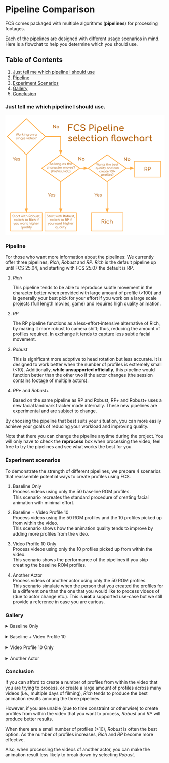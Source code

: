 # Pipeline Comparison
FCS comes packaged with multiple algorithms (**pipelines**) for processing footages. 

Each of the pipelines are designed with different usage scenarios in mind. Here is a flowchat to help you determine which you should use. 

## Table of Contents

1. [Just tell me which pipeline I should use](#just-tell-me-which-pipeline-i-should-use)
2. [Pipeline](#pipeline)
3. [Experiment Scenarios](#experiment-scenarios)
4. [Gallery](#gallery)
5. [Conclusion](#conclusion)
### Just tell me which pipeline I should use.
![](../assets/benchmark_pipeline.svg)

<!-- https://docs.google.com/presentation/d/1G5nimISmlF6UtnMI47KA63R9ldipeWlUf_yNKQ12EC4/edit?usp=sharing -->

### Pipeline
For those who want more information about the pipelines:
We currently offer three pipelines, _Rich_, _Robust_ and _RP_. _Rich_ is the default pipeline up until FCS 25.04, and starting with FCS 25.07 the default is RP. 

1. _Rich_

    This pipeline tends to be able to reproduce subtle movement in the character better when provided with large amount of profile (>100) and is generally your best pick for your effort if you work on a large scale projects (full length movies, game) and requires high quality animation. 

3. _RP_

    The RP pipeline functions as a less-effort-intensive alternative of Rich, by making it more robust to camera shift; thus, reducing the amount of profiles required. In exchange it tends to capture less subtle facial movement. 

2. _Robust_
    
    This is significant more adoptive to head rotation but less accurate. It is designed to work better when the number of profiles is extremely small (<10). Additionally, **while unsupported officially**, this pipeline would function better than the other two if the actor changes (the session contains footage of multiple actors).

3. _RP+_ and _Robust+_
   
    Based on the same pipeline as RP and Robust, RP+ and Robust+ uses a new facial landmark tracker made internally. These new pipelines are experimental and are subject to change.


By choosing the pipeline that best suits your situation, you can more easily achieve your goals of reducing your workload and improving quality.

Note that there you can change the pipeline anytime during the project. You will only have to check the **reprocess** box when processing the video, feel free to try the pipelines and see what works the best for you. 


<!-- If our tracking is not working as well as it does, even though a large number of profiles are retargeted, changing the processing pipeline may improve the tracking results. This measure is effective for videos captured in a different environment than the profiles, and for videos of the long period capture that HMC is repeatedly attached and detached. \
(Still the most effective way to improve the animation quality of a particular video is to add more profiles from within the video itself.) -->


### Experiment scenarios
To demonstrate the strength of different pipelines, we prepare 4 scenarios that reassemble potential ways to create profiles using FCS. 


1. Baseline Only \
    Process videos using only the 50 baseline ROM profiles. \
    This scenario recreates the standard procedure of creating facial animation with minimal effort. 

2. Baseline + Video Profile 10 \
    Process videos using the 50 ROM profiles and the 10 profiles picked up from within the video.  \
    This scenario shows how the animation quality tends to improve by adding more profiles from the video. 

3. Video Profile 10 Only \
    Process videos using only the 10 profiles picked up from within the video. \
    This scenario shows the performance of the pipelines if you skip creating the baseline ROM profiles. 

4. Another Actor \
    Process videos of another actor using only the 50 ROM profiles. \
    This scenario simulate when the person that you created the profiles for is a different one than the one that you would like to process videos of (due to actor change etc.). This is **not** a supported use-case but we still provide a reference in case you are curious. 



### Gallery
<details>
  <summary >Baseline Only</summary>

<!--
| Performance Video | Rich | Robust | RP | RPP | RobustP |
| --------- | --------- | --------- | --------- | --------- | --------- |
| <video height="300" controls><source src="https://github.com/ZukunFCS/artifacts/raw/refs/heads/master/benchmarks/common/pipeline_comparison_set/down_normal_t01.mp4" type="video/mp4"></video> |<video height="300" controls><source src="https://github.com/ZukunFCS/artifacts/raw/refs/heads/master/benchmarks/pipeline_comparison/25.10/baseline/Rich/down_normal_t01.mp4" type="video/mp4"></video> |<video height="300" controls><source src="https://github.com/ZukunFCS/artifacts/raw/refs/heads/master/benchmarks/pipeline_comparison/25.10/baseline/Robust/down_normal_t01.mp4" type="video/mp4"></video> |<video height="300" controls><source src="https://github.com/ZukunFCS/artifacts/raw/refs/heads/master/benchmarks/pipeline_comparison/25.10/baseline/RP/down_normal_t01.mp4" type="video/mp4"></video> |<video height="300" controls><source src="https://github.com/ZukunFCS/artifacts/raw/refs/heads/master/benchmarks/pipeline_comparison/25.10/baseline/RPP/down_normal_t01.mp4" type="video/mp4"></video> |<video height="300" controls><source src="https://github.com/ZukunFCS/artifacts/raw/refs/heads/master/benchmarks/pipeline_comparison/25.10/baseline/RobustP/down_normal_t01.mp4" type="video/mp4"></video> |
| <video height="300" controls><source src="https://github.com/ZukunFCS/artifacts/raw/refs/heads/master/benchmarks/common/pipeline_comparison_set/Video_45_t01.mp4" type="video/mp4"></video> |<video height="300" controls><source src="https://github.com/ZukunFCS/artifacts/raw/refs/heads/master/benchmarks/pipeline_comparison/25.10/baseline/Rich/Video_45_t01.mp4" type="video/mp4"></video> |<video height="300" controls><source src="https://github.com/ZukunFCS/artifacts/raw/refs/heads/master/benchmarks/pipeline_comparison/25.10/baseline/Robust/Video_45_t01.mp4" type="video/mp4"></video> |<video height="300" controls><source src="https://github.com/ZukunFCS/artifacts/raw/refs/heads/master/benchmarks/pipeline_comparison/25.10/baseline/RP/Video_45_t01.mp4" type="video/mp4"></video> |<video height="300" controls><source src="https://github.com/ZukunFCS/artifacts/raw/refs/heads/master/benchmarks/pipeline_comparison/25.10/baseline/RPP/Video_45_t01.mp4" type="video/mp4"></video> |<video height="300" controls><source src="https://github.com/ZukunFCS/artifacts/raw/refs/heads/master/benchmarks/pipeline_comparison/25.10/baseline/RobustP/Video_45_t01.mp4" type="video/mp4"></video> |
| <video height="300" controls><source src="https://github.com/ZukunFCS/artifacts/raw/refs/heads/master/benchmarks/common/pipeline_comparison_set/Video_facepaint_normal_t01.mp4" type="video/mp4"></video> |<video height="300" controls><source src="https://github.com/ZukunFCS/artifacts/raw/refs/heads/master/benchmarks/pipeline_comparison/25.10/baseline/Rich/Video_facepaint_normal_t01.mp4" type="video/mp4"></video> |<video height="300" controls><source src="https://github.com/ZukunFCS/artifacts/raw/refs/heads/master/benchmarks/pipeline_comparison/25.10/baseline/Robust/Video_facepaint_normal_t01.mp4" type="video/mp4"></video> |<video height="300" controls><source src="https://github.com/ZukunFCS/artifacts/raw/refs/heads/master/benchmarks/pipeline_comparison/25.10/baseline/RP/Video_facepaint_normal_t01.mp4" type="video/mp4"></video> |<video height="300" controls><source src="https://github.com/ZukunFCS/artifacts/raw/refs/heads/master/benchmarks/pipeline_comparison/25.10/baseline/RPP/Video_facepaint_normal_t01.mp4" type="video/mp4"></video> |<video height="300" controls><source src="https://github.com/ZukunFCS/artifacts/raw/refs/heads/master/benchmarks/pipeline_comparison/25.10/baseline/RobustP/Video_facepaint_normal_t01.mp4" type="video/mp4"></video> |
-->

| 5 Pipeline Comparison Video |
| --------- |
| <video height="300" controls><source src="https://github.com/ZukunFCS/artifacts/raw/refs/heads/master/benchmarks/pipeline_comparison/25.10/baseline/Merged_videos/ITA_Corpus_No04_Normal_Nagaki_t01__ROM_50_Video_00_LQ.mp4" type="video/mp4"></video> |
| <video height="300" controls><source src="https://github.com/ZukunFCS/artifacts/raw/refs/heads/master/benchmarks/pipeline_comparison/25.10/baseline/Merged_videos/HMC_Side_Nagaki_t01__ROM_50_Video_00_LQ.mp4" type="video/mp4"></video> |

</details>
<br>
<details>
  <summary >Baseline + Video Profile 10</summary>

<!--
| Performance Video | Rich | Robust | RP | RPP | RobustP |
| --------- | --------- | --------- | --------- | --------- | --------- |
| <video height="300" controls><source src="https://github.com/ZukunFCS/artifacts/raw/refs/heads/master/benchmarks/common/pipeline_comparison_set/down_normal_t01.mp4" type="video/mp4"></video> |<video height="300" controls><source src="https://github.com/ZukunFCS/artifacts/raw/refs/heads/master/benchmarks/pipeline_comparison/25.10/rom_plus_10/Rich/down_normal_t01.mp4" type="video/mp4"></video> |<video height="300" controls><source src="https://github.com/ZukunFCS/artifacts/raw/refs/heads/master/benchmarks/pipeline_comparison/25.10/rom_plus_10/Robust/down_normal_t01.mp4" type="video/mp4"></video> |<video height="300" controls><source src="https://github.com/ZukunFCS/artifacts/raw/refs/heads/master/benchmarks/pipeline_comparison/25.10/rom_plus_10/RP/down_normal_t01.mp4" type="video/mp4"></video> |<video height="300" controls><source src="https://github.com/ZukunFCS/artifacts/raw/refs/heads/master/benchmarks/pipeline_comparison/25.10/rom_plus_10/RPP/down_normal_t01.mp4" type="video/mp4"></video> |<video height="300" controls><source src="https://github.com/ZukunFCS/artifacts/raw/refs/heads/master/benchmarks/pipeline_comparison/25.10/rom_plus_10/RobustP/down_normal_t01.mp4" type="video/mp4"></video> |
| <video height="300" controls><source src="https://github.com/ZukunFCS/artifacts/raw/refs/heads/master/benchmarks/common/pipeline_comparison_set/Video_45_t01.mp4" type="video/mp4"></video> |<video height="300" controls><source src="https://github.com/ZukunFCS/artifacts/raw/refs/heads/master/benchmarks/pipeline_comparison/25.10/rom_plus_10/Rich/Video_45_t01.mp4" type="video/mp4"></video> |<video height="300" controls><source src="https://github.com/ZukunFCS/artifacts/raw/refs/heads/master/benchmarks/pipeline_comparison/25.10/rom_plus_10/Robust/Video_45_t01.mp4" type="video/mp4"></video> |<video height="300" controls><source src="https://github.com/ZukunFCS/artifacts/raw/refs/heads/master/benchmarks/pipeline_comparison/25.10/rom_plus_10/RP/Video_45_t01.mp4" type="video/mp4"></video> |<video height="300" controls><source src="https://github.com/ZukunFCS/artifacts/raw/refs/heads/master/benchmarks/pipeline_comparison/25.10/rom_plus_10/RPP/Video_45_t01.mp4" type="video/mp4"></video> |<video height="300" controls><source src="https://github.com/ZukunFCS/artifacts/raw/refs/heads/master/benchmarks/pipeline_comparison/25.10/rom_plus_10/RobustP/Video_45_t01.mp4" type="video/mp4"></video> |  
| <video height="300" controls><source src="https://github.com/ZukunFCS/artifacts/raw/refs/heads/master/benchmarks/common/pipeline_comparison_set/Video_facepaint_normal_t01.mp4" type="video/mp4"></video> |<video height="300" controls><source src="https://github.com/ZukunFCS/artifacts/raw/refs/heads/master/benchmarks/pipeline_comparison/25.10/rom_plus_10/Rich/Video_facepaint_normal_t01.mp4" type="video/mp4"></video> |<video height="300" controls><source src="https://github.com/ZukunFCS/artifacts/raw/refs/heads/master/benchmarks/pipeline_comparison/25.10/rom_plus_10/Robust/Video_facepaint_normal_t01.mp4" type="video/mp4"></video> |<video height="300" controls><source src="https://github.com/ZukunFCS/artifacts/raw/refs/heads/master/benchmarks/pipeline_comparison/25.10/rom_plus_10/RP/Video_facepaint_normal_t01.mp4" type="video/mp4"></video> |<video height="300" controls><source src="https://github.com/ZukunFCS/artifacts/raw/refs/heads/master/benchmarks/pipeline_comparison/25.10/rom_plus_10/RPP/Video_facepaint_normal_t01.mp4" type="video/mp4"></video> |<video height="300" controls><source src="https://github.com/ZukunFCS/artifacts/raw/refs/heads/master/benchmarks/pipeline_comparison/25.10/rom_plus_10/RobustP/Video_facepaint_normal_t01.mp4" type="video/mp4"></video> |
-->

| 5 Pipeline Comparison Video |
| --------- |
| <video height="300" controls><source src="https://github.com/ZukunFCS/artifacts/raw/refs/heads/master/benchmarks/pipeline_comparison/25.10/rom_plus_10/Merged_videos/ITA_Corpus_No04_Normal_Nagaki_t01__ROM_50_Video_10_LQ.mp4" type="video/mp4"></video> |
| <video height="300" controls><source src="https://github.com/ZukunFCS/artifacts/raw/refs/heads/master/benchmarks/pipeline_comparison/25.10/rom_plus_10/Merged_videos/HMC_Side_Nagaki_t01__ROM_50_Video_10_LQ.mp4" type="video/mp4"></video> |

</details>
<br>
<details>
  <summary >Video Profile 10 Only</summary>

<!--
| Performace Video | Rich | Robust | RP | RPP | RobustP |
| --------- | --------- | --------- | --------- | --------- | --------- |
| <video height="300" controls><source src="https://github.com/ZukunFCS/artifacts/raw/refs/heads/master/benchmarks/common/pipeline_comparison_set/down_normal_t01.mp4" type="video/mp4"></video> |<video height="300" controls><source src="https://github.com/ZukunFCS/artifacts/raw/refs/heads/master/benchmarks/pipeline_comparison/25.10/only_video_10/Rich/down_normal_t01.mp4" type="video/mp4"></video> |<video height="300" controls><source src="https://github.com/ZukunFCS/artifacts/raw/refs/heads/master/benchmarks/pipeline_comparison/25.10/only_video_10/Robust/down_normal_t01.mp4" type="video/mp4"></video> |<video height="300" controls><source src="https://github.com/ZukunFCS/artifacts/raw/refs/heads/master/benchmarks/pipeline_comparison/25.10/only_video_10/RP/down_normal_t01.mp4" type="video/mp4"></video> |<video height="300" controls><source src="https://github.com/ZukunFCS/artifacts/raw/refs/heads/master/benchmarks/pipeline_comparison/25.10/only_video_10/RPP/down_normal_t01.mp4" type="video/mp4"></video> |<video height="300" controls><source src="https://github.com/ZukunFCS/artifacts/raw/refs/heads/master/benchmarks/pipeline_comparison/25.10/only_video_10/RobustP/down_normal_t01.mp4" type="video/mp4"></video> |
| <video height="300" controls><source src="https://github.com/ZukunFCS/artifacts/raw/refs/heads/master/benchmarks/common/pipeline_comparison_set/Video_45_t01.mp4" type="video/mp4"></video> |<video height="300" controls><source src="https://github.com/ZukunFCS/artifacts/raw/refs/heads/master/benchmarks/pipeline_comparison/25.10/only_video_10/Rich/Video_45_t01.mp4" type="video/mp4"></video> |<video height="300" controls><source src="https://github.com/ZukunFCS/artifacts/raw/refs/heads/master/benchmarks/pipeline_comparison/25.10/only_video_10/Robust/Video_45_t01.mp4" type="video/mp4"></video> |<video height="300" controls><source src="https://github.com/ZukunFCS/artifacts/raw/refs/heads/master/benchmarks/pipeline_comparison/25.10/only_video_10/RP/Video_45_t01.mp4" type="video/mp4"></video> |<video height="300" controls><source src="https://github.com/ZukunFCS/artifacts/raw/refs/heads/master/benchmarks/pipeline_comparison/25.10/only_video_10/RPP/Video_45_t01.mp4" type="video/mp4"></video> |<video height="300" controls><source src="https://github.com/ZukunFCS/artifacts/raw/refs/heads/master/benchmarks/pipeline_comparison/25.10/only_video_10/RobustP/Video_45_t01.mp4" type="video/mp4"></video> |
| <video height="300" controls><source src="https://github.com/ZukunFCS/artifacts/raw/refs/heads/master/benchmarks/common/pipeline_comparison_set/Video_facepaint_normal_t01.mp4" type="video/mp4"></video> |<video height="300" controls><source src="https://github.com/ZukunFCS/artifacts/raw/refs/heads/master/benchmarks/pipeline_comparison/25.10/only_video_10/Rich/Video_facepaint_normal_t01.mp4" type="video/mp4"></video> |<video height="300" controls><source src="https://github.com/ZukunFCS/artifacts/raw/refs/heads/master/benchmarks/pipeline_comparison/25.10/only_video_10/Robust/Video_facepaint_normal_t01.mp4" type="video/mp4"></video> |<video height="300" controls><source src="https://github.com/ZukunFCS/artifacts/raw/refs/heads/master/benchmarks/pipeline_comparison/25.10/only_video_10/RP/Video_facepaint_normal_t01.mp4" type="video/mp4"></video> |<video height="300" controls><source src="https://github.com/ZukunFCS/artifacts/raw/refs/heads/master/benchmarks/pipeline_comparison/25.10/only_video_10/RPP/Video_facepaint_normal_t01.mp4" type="video/mp4"></video> |<video height="300" controls><source src="https://github.com/ZukunFCS/artifacts/raw/refs/heads/master/benchmarks/pipeline_comparison/25.10/only_video_10/RobustP/Video_facepaint_normal_t01.mp4" type="video/mp4"></video> |
-->

| 5 Pipeline Comparison Video |
| --------- |
| <video height="300" controls><source src="https://github.com/ZukunFCS/artifacts/raw/refs/heads/master/benchmarks/pipeline_comparison/25.10/only_video_10/Merged_videos/ITA_Corpus_No04_Normal_Nagaki_t01__ROM_00_Video_10_LQ.mp4" type="video/mp4"></video> |
| <video height="300" controls><source src="https://github.com/ZukunFCS/artifacts/raw/refs/heads/master/benchmarks/pipeline_comparison/25.10/only_video_10/Merged_videos/HMC_Side_Nagaki_t01__ROM_00_Video_10_LQ.mp4" type="video/mp4"></video> |

</details>
<br>
<details>
  <summary >Another Actor</summary>

| Performance Video | Rich | Robust | RP | RPP | RobustP |
| --------- | --------- | --------- | --------- | --------- | --------- |
| <video height="300" controls><source src="https://github.com/ZukunFCS/artifacts/raw/refs/heads/master/benchmarks/common/other_actor_set/01_joy_sample.mp4" type="video/mp4"></video> |<video height="300" controls><source src="https://github.com/ZukunFCS/artifacts/raw/refs/heads/master/benchmarks/pipeline_comparison/25.10/another_actor/Rich/01_joy_sample.mp4" type="video/mp4"></video> |<video height="300" controls><source src="https://github.com/ZukunFCS/artifacts/raw/refs/heads/master/benchmarks/pipeline_comparison/25.10/another_actor/Robust/01_joy_sample.mp4" type="video/mp4"></video> |<video height="300" controls><source src="https://github.com/ZukunFCS/artifacts/raw/refs/heads/master/benchmarks/pipeline_comparison/25.10/another_actor/RP/01_joy_sample.mp4" type="video/mp4"></video> |<video height="300" controls><source src="https://github.com/ZukunFCS/artifacts/raw/refs/heads/master/benchmarks/pipeline_comparison/25.10/another_actor/RPP/01_joy_sample.mp4" type="video/mp4"></video> |<video height="300" controls><source src="https://github.com/ZukunFCS/artifacts/raw/refs/heads/master/benchmarks/pipeline_comparison/25.10/another_actor/RobustP/01_joy_sample.mp4" type="video/mp4"></video> |
| <video height="300" controls><source src="https://github.com/ZukunFCS/artifacts/raw/refs/heads/master/benchmarks/common/other_actor_set/02_sadness_sample.mp4" type="video/mp4"></video> |<video height="300" controls><source src="https://github.com/ZukunFCS/artifacts/raw/refs/heads/master/benchmarks/pipeline_comparison/25.10/another_actor/Rich/02_sadness_sample.mp4" type="video/mp4"></video> |<video height="300" controls><source src="https://github.com/ZukunFCS/artifacts/raw/refs/heads/master/benchmarks/pipeline_comparison/25.10/another_actor/Robust/02_sadness_sample.mp4" type="video/mp4"></video> |<video height="300" controls><source src="https://github.com/ZukunFCS/artifacts/raw/refs/heads/master/benchmarks/pipeline_comparison/25.10/another_actor/RP/02_sadness_sample.mp4" type="video/mp4"></video> |<video height="300" controls><source src="https://github.com/ZukunFCS/artifacts/raw/refs/heads/master/benchmarks/pipeline_comparison/25.10/another_actor/RPP/02_sadness_sample.mp4" type="video/mp4"></video> |<video height="300" controls><source src="https://github.com/ZukunFCS/artifacts/raw/refs/heads/master/benchmarks/pipeline_comparison/25.10/another_actor/RobustP/02_sadness_sample.mp4" type="video/mp4"></video> |

</details>


### Conclusion
If you can afford to create a number of profiles from within the video that you are trying to process, or create a large amount of profiles across many videos (i.e., multiple days of filming), _Rich_ tends to produce the best animation results amoung the three pipelines.  

However, if you are unable (due to time constraint or otherwise) to create profiles from within the video that you want to process, _Robust_ and _RP_ will produce better results. 

When there are a small number of profiles (>10), _Robust_ is often the best option. As the number of profiles increases, _Rich_ and _RP_ become more effective. 

Also, when processing the videos of another actor, you can make the animation result less likely to break down by selecting _Robust_.
